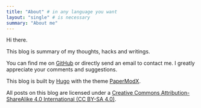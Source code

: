```yaml
---
title: "About" # in any language you want
layout: "single" # is necessary
summary: "About me"
---
```


Hi there.

This blog is summary of my thoughts, hacks and writings.

You can find me on [GitHub](https://github.com/Ljhero) or directly send an email to contact me.
I greatly appreciate your comments and suggestions.

This blog is built by [Hugo](https://gohugo.io/) with the theme [PaperModX](https://github.com/reorx/hugo-PaperModX).


All posts on this blog are licensed under a [Creative Commons Attribution-ShareAlike 4.0 International (CC BY-SA 4.0)](https://creativecommons.org/licenses/by-sa/4.0/deed.en).